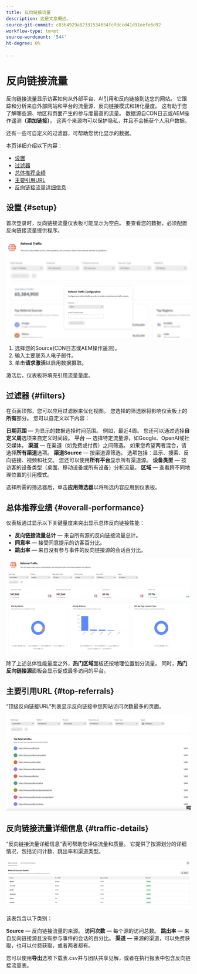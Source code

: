 ```yaml
---
title: 反向链接流量
description: 这是文章概述。
source-git-commit: c83b4929a82331534654fcfdccd41d91eefe6d92
workflow-type: tm+mt
source-wordcount: '544'
ht-degree: 0%

---
```



# 反向链接流量

反向链接流量显示访客如何从外部平台、AI引用和反向链接到达您的网站。 它跟踪和分析来自外部网站和平台的流量源、反向链接模式和转化量度。 这有助于您了解哪些源、地区和页面产生的参与度最高的流量。 数据源自CDN日志或AEM操作遥测&#x200B;**（添加链接）**。 这两个来源均可以保护隐私，并且不会捕获个人用户数据。

还有一些可自定义的过滤器，可帮助您优化显示的数据。

本页详细介绍以下内容：

* [设置](#setup)
* [过滤器](#filters)
* [总体推荐业绩](#overall-performance)
* [主要引用URL](#top-referrals)
* [反向链接流量详细信息](#traffic-details)

## 设置 {#setup}

首次登录时，反向链接流量仪表板可能显示为空白。 要查看您的数据，必须配置反向链接流量提供程序。

![反向链接设置](/help/dashboards/assets/referral-setup.png)

1. 选择您的Source(CDN日志或AEM操作遥测)。
2. 输入主要联系人电子邮件。
3. 单击&#x200B;**请求激活**&#x200B;以启用数据摄取。

激活后，仪表板将填充引用流量量度。

## 过滤器 {#filters}

在页面顶部，您可以应用过滤器来优化视图。 您选择的筛选器将影响仪表板上的&#x200B;**所有**&#x200B;部分。 您可以自定义以下内容：

**日期范围** — 为显示的数据选择时间范围。 例如，最近4周。 您还可以通过选择&#x200B;**自定义周**&#x200B;选项来自定义时间段。
**平台** — 选择特定流量源，如Google、OpenAI或社交媒体。
**渠道** — 在渠道（如免费或付费）之间筛选。 如果您希望两者混合，请选择&#x200B;**所有渠道**&#x200B;选项。
**渠道Source** — 按渠道源筛选。 选项包括：显示、搜索、反向链接、视频和社交。 您还可以使用&#x200B;**所有平台**&#x200B;显示所有渠道源。
**设备类型** — 按访客的设备类型（桌面、移动设备或所有设备）分析流量。
**区域** — 查看跨不同地理位置的引用模式。

选择所需的筛选器后，单击&#x200B;**应用筛选器**&#x200B;以将所选内容应用到仪表板。

## 总体推荐业绩 {#overall-performance}

仪表板通过显示以下关键量度来突出显示总体反向链接性能：

* **反向链接流量总计** — 来自所有源的反向链接流量总计。
* **同意率** — 接受同意提示的访客百分比。
* **跳出率** — 来自没有参与事件的反向链接源的会话百分比。

![推荐页面](/help/dashboards/assets/referral-traffic.png)

除了上述总体性能量度之外，**热门区域**&#x200B;面板还按地理位置划分流量。 同时，**热门反向链接源**&#x200B;面板会显示促成最多访问的平台。

## 主要引用URL {#top-referrals}

“顶级反向链接URL”列表显示反向链接中您网站访问次数最多的页面。

![热门引用URL](/help/dashboards/assets/top-url.png)

## 反向链接流量详细信息 {#traffic-details}

“反向链接流量详细信息”表可帮助您评估流量和质量。 它提供了按源划分的详细情况，包括访问计数、跳出率和渠道类型。

![引用流量详细信息](/help/dashboards/assets/traffic-details.png)

该表包含以下类别：

**Source** — 反向链接流量的来源。
**访问次数** — 每个源的访问总数。
**跳出率** — 来自反向链接源且没有参与事件的会话的百分比。
**渠道** — 来源的渠道，可以免费获取，也可以付费获取，或者两者都有。

您可以使用&#x200B;**导出**&#x200B;选项下载表.csv并与团队共享见解，或者在执行报表中包含反向链接流量表。
